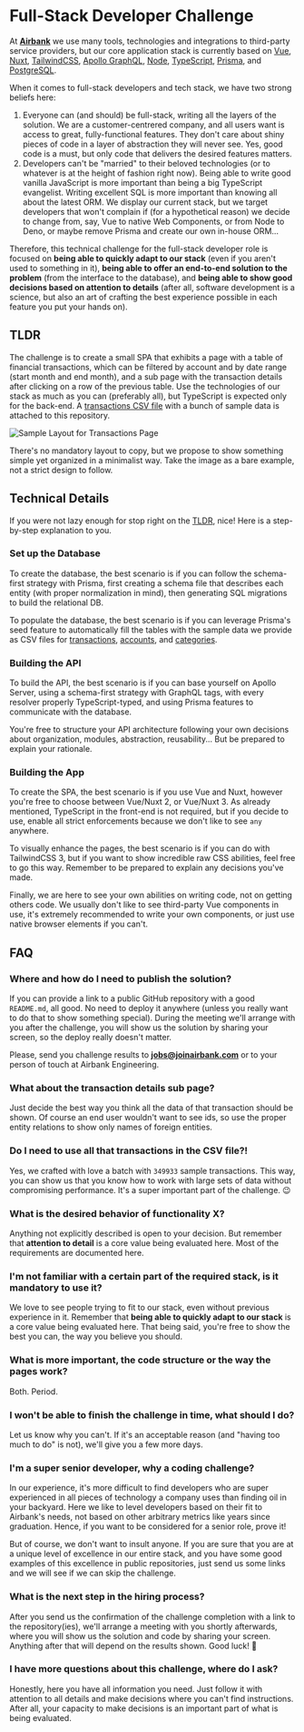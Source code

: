 # Full-Stack Developer Challenge

At **[Airbank](https://joinairbank.com/)** we use many tools, technologies and integrations to third-party service providers, but our core application stack is currently based on [Vue](https://vuejs.org/), [Nuxt](https://nuxtjs.org/), [TailwindCSS](https://tailwindcss.com/), [Apollo GraphQL](https://www.apollographql.com/), [Node](https://nodejs.org/), [TypeScript](https://www.typescriptlang.org/), [Prisma](https://www.prisma.io/), and [PostgreSQL](https://www.postgresql.org/).

When it comes to full-stack developers and tech stack, we have two strong beliefs here:
1. Everyone can (and should) be full-stack, writing all the layers of the solution. We are a customer-centrered company, and all users want is access to great, fully-functional features. They don't care about shiny pieces of code in a layer of abstraction they will never see. Yes, good code is a must, but only code that delivers the desired features matters.
2. Developers can't be "married" to their beloved technologies (or to whatever is at the height of fashion right now). Being able to write good vanilla JavaScript is more important than being a big TypeScript evangelist. Writing excellent SQL is more important than knowing all about the latest ORM. We display our current stack, but we target developers that won't complain if (for a hypothetical reason) we decide to change from, say, Vue to native Web Components, or from Node to Deno, or maybe remove Prisma and create our own in-house ORM...

Therefore, this technical challenge for the full-stack developer role is focused on **being able to quickly adapt to our stack** (even if you aren't used to something in it), **being able to offer an end-to-end solution to the problem** (from the interface to the database), and **being able to show good decisions based on attention to details** (after all, software development is a science, but also an art of crafting the best experience possible in each feature you put your hands on).

## TLDR

The challenge is to create a small SPA that exhibits a page with a table of financial transactions, which can be filtered by account and by date range (start month and end month), and a sub page with the transaction details after clicking on a row of the previous table. Use the technologies of our stack as much as you can (preferably all), but TypeScript is expected only for the back-end. A [transactions CSV file](./data/transactions.csv) with a bunch of sample data is attached to this repository.

![Sample Layout for Transactions Page](./sample-layout.png)

There's no mandatory layout to copy, but we propose to show something simple yet organized in a minimalist way. Take the image as a bare example, not a strict design to follow.

## Technical Details

If you were not lazy enough for stop right on the [TLDR](#tldr), nice! Here is a step-by-step explanation to you.

### Set up the Database

To create the database, the best scenario is if you can follow the schema-first strategy with Prisma, first creating a schema file that describes each entity (with proper normalization in mind), then generating SQL migrations to build the relational DB.

To populate the database, the best scenario is if you can leverage Prisma's seed feature to automatically fill the tables with the sample data we provide as CSV files for [transactions](./data/transactions.csv), [accounts](./data/accounts.csv), and [categories](./data/categories.csv).

### Building the API

To build the API, the best scenario is if you can base yourself on Apollo Server, using a schema-first strategy with GraphQL tags, with every resolver properly TypeScript-typed, and using Prisma features to communicate with the database.

You're free to structure your API architecture following your own decisions about organization, modules, abstraction, reusability... But be prepared to explain your rationale.

### Building the App

To create the SPA, the best scenario is if you use Vue and Nuxt, however you're free to choose between Vue/Nuxt 2, or Vue/Nuxt 3. As already mentioned, TypeScript in the front-end is not required, but if you decide to use, enable all strict enforcements because we don't like to see `any` anywhere.

To visually enhance the pages, the best scenario is if you can do with TailwindCSS 3, but if you want to show incredible raw CSS abilities, feel free to go this way. Remember to be prepared to explain any decisions you've made.

Finally, we are here to see your own abilities on writing code, not on getting others code. We usually don't like to see third-party Vue components in use, it's extremely recommended to write your own components, or just use native browser elements if you can't.

## FAQ

### Where and how do I need to publish the solution?

If you can provide a link to a public GitHub repository with a good `README.md`, all good. No need to deploy it anywhere (unless you really want to do that to show something special). During the meeting we'll arrange with you after the challenge, you will show us the solution by sharing your screen, so the deploy really doesn't matter.

Please, send you challenge results to **jobs@joinairbank.com** or to your person of touch at Airbank Engineering.

### What about the transaction details sub page?

Just decide the best way you think all the data of that transaction should be shown. Of course an end user wouldn't want to see ids, so use the proper entity relations to show only names of foreign entities.

### Do I need to use all that transactions in the CSV file?!

Yes, we crafted with love a batch with `349933` sample transactions. This way, you can show us that you know how to work with large sets of data without compromising performance. It's a super important part of the challenge. 😉

### What is the desired behavior of functionality X?

Anything not explicitly described is open to your decision. But remember that **attention to detail** is a core value being evaluated here. Most of the requirements are documented here.

### I'm not familiar with a certain part of the required stack, is it mandatory to use it?

We love to see people trying to fit to our stack, even without previous experience in it. Remember that **being able to quickly adapt to our stack** is a core value being evaluated here. That being said, you're free to show the best you can, the way you believe you should.

### What is more important, the code structure or the way the pages work?

Both. Period.

### I won't be able to finish the challenge in time, what should I do?

Let us know why you can't. If it's an acceptable reason (and "having too much to do" is not), we'll give you a few more days.

### I'm a super senior developer, why a coding challenge?

In our experience, it's more difficult to find developers who are super experienced in all pieces of technology a company uses than finding oil in your backyard. Here we like to level developers based on their fit to Airbank's needs, not based on other arbitrary metrics like years since graduation. Hence, if you want to be considered for a senior role, prove it!

But of course, we don't want to insult anyone. If you are sure that you are at a unique level of excellence in our entire stack, and you have some good examples of this excellence in public repositories, just send us some links and we will see if we can skip the challenge.

### What is the next step in the hiring process?

After you send us the confirmation of the challenge completion with a link to the repository(ies), we'll arrange a meeting with you shortly afterwards, where you will show us the solution and code by sharing your screen. Anything after that will depend on the results shown. Good luck! 🙂

### I have more questions about this challenge, where do I ask?

Honestly, here you have all information you need. Just follow it with attention to all details and make decisions where you can't find instructions. After all, your capacity to make decisions is an important part of what is being evaluated.